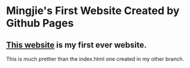 # Mingjie's First Website Created by Github Pages

## [This website](https://jameszhao217.github.io/CHEME_5500_WC_4/) is my first ever website. 
This is much prettier than the index.html one created in my other branch. 


